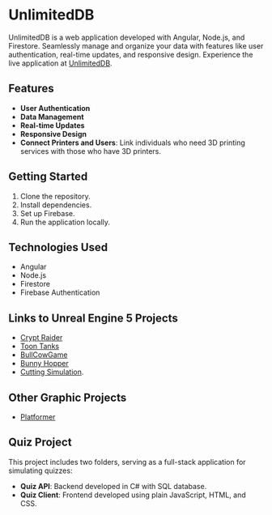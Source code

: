 # UnlimitedDB

UnlimitedDB is a web application developed with Angular, Node.js, and Firestore. Seamlessly manage and organize your data with features like user authentication, real-time updates, and responsive design. Experience the live application at [UnlimitedDB](https://unlimiteddb-ffd35.web.app/).

## Features

- **User Authentication**
- **Data Management**
- **Real-time Updates**
- **Responsive Design**
- **Connect Printers and Users**: Link individuals who need 3D printing services with those who have 3D printers.

## Getting Started

1. Clone the repository.
2. Install dependencies.
3. Set up Firebase.
4. Run the application locally.

## Technologies Used

- Angular
- Node.js
- Firestore
- Firebase Authentication

## Links to Unreal Engine 5 Projects

- [Crypt Raider](https://github.com/BudinCristian/CryptRaider)
- [Toon Tanks](https://github.com/BudinCristian/ToonTanks)
- [BullCowGame](https://github.com/BudinCristian/BullCowGame)
- [Bunny Hopper](https://github.com/BudinCristian/BunnyHopper)
- [Cutting Simulation](https://github.com/BudinCristian/CuttingSimulation).

## Other Graphic Projects

- [Platformer](https://github.com/BudinCristian/PlatformerGame/tree/main)

## Quiz Project

This project includes two folders, serving as a full-stack application for simulating quizzes:

- **Quiz API**: Backend developed in C# with SQL database.
- **Quiz Client**: Frontend developed using plain JavaScript, HTML, and CSS.
